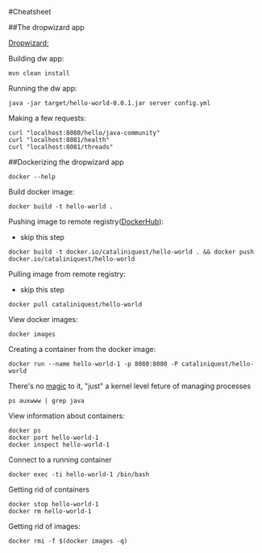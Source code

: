 #Cheatsheet

##The dropwizard app

[Dropwizard:](http://www.dropwizard.io/)

Building dw app:

```
mvn clean install
```

Running the dw app:

```
java -jar target/hello-world-0.0.1.jar server config.yml
```

Making a few requests:

```
curl "localhost:8080/hello/java-community"
curl "localhost:8081/health"
curl "localhost:8081/threads"
```

##Dockerizing the dropwizard app

```
docker --help
```

Build docker image:

```
docker build -t hello-world .
```

Pushing image to remote registry([DockerHub](https://hub.docker.com/)):
* skip this step
```
docker build -t docker.io/cataliniquest/hello-world . && docker push docker.io/cataliniquest/hello-world
```

Pulling image from remote registry:
* skip this step
```
docker pull cataliniquest/hello-world
```

View docker images:
```
docker images 
```

Creating a container from the docker image:
```
docker run --name hello-world-1 -p 8080:8080 -P cataliniquest/hello-world
```

There's no [magic](https://docs.docker.com/introduction/understanding-docker/) to it, "just" a kernel level feture of managing processes
```
ps auxwww | grep java
```


View information about containers:
```
docker ps
docker port hello-world-1
docker inspect hello-world-1
```

Connect to a running container
```
docker exec -ti hello-world-1 /bin/bash
```

Getting rid of containers
```
docker stop hello-world-1
docker rm hello-world-1
```

Getting rid of images:
```
docker rmi -f $(docker images -q)
```


